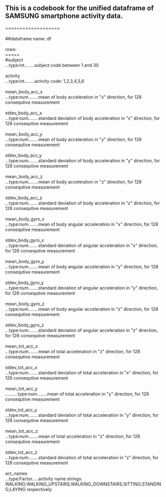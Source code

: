 ## This is a codebook for the unified dataframe of SAMSUNG smartphone activity data.<br>

===================<br>
<br>
##dataframe name:   df<br>
<br>
rows:<br>
=====<br>
#subject<br>
...type:int........subject code  between 1 and 30<br><br>
activity<br>
...type:int........activity code: 1,2,3,4,5,6<br><br>
mean_body_acc_x<br>
...type:num........mean of body acceleration in "x" direction, for 128 consequtive measurement<br><br>
stdev_body_acc_x<br>
...type:num........standard deviation of body acceleration in "x" direction, for 128 consequtive measurement<br><br>
mean_body_acc_y<br>
...type:num........mean of body acceleration in "y" direction, for 128 consequtive measurement<br><br>
stdev_body_acc_y<br>
...type:num........standard deviation of body acceleration in "y" direction, for 128 consequtive measurement<br><br>
mean_body_acc_z<br>
...type:num........mean of body acceleration in "z" direction, for 128 consequtive measurement<br><br>
stdev_body_acc_z<br>
...type:num........standard deviation of body acceleration in "z" direction, for 128 consequtive measurement<br><br>
mean_body_gyro_x<br>
...type:num........mean of body angular acceleration in "x" direction, for 128 consequtive measurement<br><br>
stdev_body_gyro_x<br>
...type:num........standard deviation of angular acceleration in "x" direction, for 128 consequtive measurement<br><br>
mean_body_gyro_y<br>
...type:num........mean of body angular acceleration in "y" direction, for 128 consequtive measurement<br><br>
stdev_body_gyro_y<br>
...type:num........standard deviation of angular acceleration in "y" direction, for 128 consequtive measurement<br><br>
mean_body_gyro_z<br>
...type:num........mean of body angular acceleration in "z" direction, for 128 consequtive measurement<br><br>
stdev_body_gyro_z<br>
...type:num........standard deviation of angular acceleration in "z" direction, for 128 consequtive measurement<br><br>
mean_tot_acc_x<br>
...type:num........mean of total acceleration in "z" direction, for 128 consequtive measurement<br><br>
stdev_tot_acc_x<br>
...type:num........standard deviation of total acceleration in "x" direction, for 128 consequtive measurement<br><br>
mean_tot_acc_y<br>
..........type:num........mean of total acceleration in "y" direction, for 128 consequtive measurement<br><br>
stdev_tot_acc_y<br>
...type:num........standard deviation of total acceleration in "y" direction, for 128 consequtive measurement<br><br>
mean_tot_acc_z<br>
...type:num........mean of total acceleration in "z" direction, for 128 consequtive measurement<br><br>
stdev_tot_acc_z<br>
...type:num........standard deviation of total acceleration in "z" direction, for 128 consequtive measurement<br><br>
act_names<br>
...type:Factor.....activity name strings: WALKING;WALKING_UPSTAIRS;WALKING_DOWNSTAIRS;SITTING;STANDING;LAYING respectively<br>




